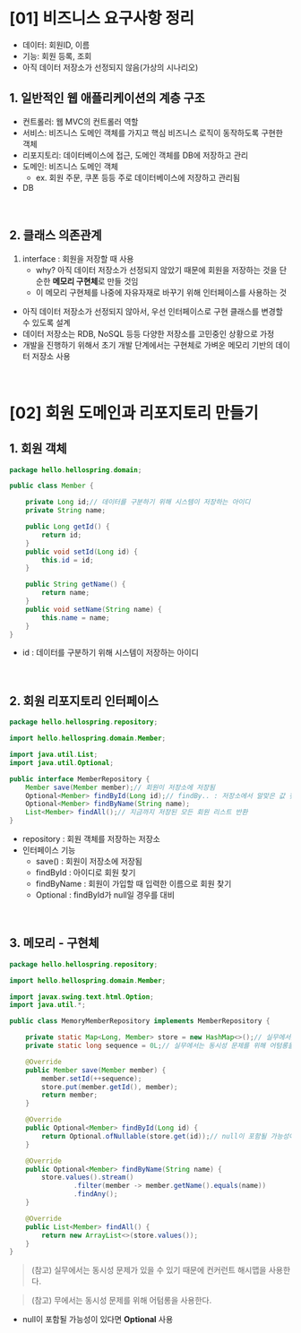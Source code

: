 # [01] 비즈니스 요구사항 정리

- 데이터: 회원ID, 이름
- 기능: 회원 등록, 조회
- 아직 데이터 저장소가 선정되지 않음(가상의 시나리오)

## 1. 일반적인 웹 애플리케이션의 계층 구조
- 컨트롤러: 웹 MVC의 컨트롤러 역할
- 서비스: 비즈니스 도메인 객체를 가지고 핵심 비즈니스 로직이 동작하도록 구현한 객체
- 리포지토리: 데이터베이스에 접근, 도메인 객체를 DB에 저장하고 관리
- 도메인: 비즈니스 도메인 객체
    - ex. 회원 주문, 쿠폰 등등 주로 데이터베이스에 저장하고 관리됨
- DB

<br>

## 2. 클래스 의존관계

1. interface : 회원을 저장할 때 사용
    - why? 아직 데이터 저장소가 선정되지 않았기 때문에 회원을 저장하는 것을 단순한 **메모리 구현체**로 만들 것임
    - 이 메모리 구현체를 나중에 자유자재로 바꾸기 위해 인터페이스를 사용하는 것

- 아직 데이터 저장소가 선정되지 않아서, 우선 인터페이스로 구현 클래스를 변경할 수 있도록 설계
- 데이터 저장소는 RDB, NoSQL 등등 다양한 저장소를 고민중인 상황으로 가정
- 개발을 진행하기 위해서 초기 개발 단계에서는 구현체로 가벼운 메모리 기반의 데이터 저장소 사용

<br>

# [02] 회원 도메인과 리포지토리 만들기

## 1. 회원 객체
```java
package hello.hellospring.domain;

public class Member {

    private Long id;// 데이터를 구분하기 위해 시스템이 저장하는 아이디
    private String name;

    public Long getId() {
        return id;
    }
    public void setId(Long id) {
        this.id = id;
    }

    public String getName() {
        return name;
    }
    public void setName(String name) {
        this.name = name;
    }
}
```
- id : 데이터를 구분하기 위해 시스템이 저장하는 아이디

<br>

## 2. 회원 리포지토리 인터페이스
```java
package hello.hellospring.repository;

import hello.hellospring.domain.Member;

import java.util.List;
import java.util.Optional;

public interface MemberRepository {
    Member save(Member member);// 회원이 저장소에 저장됨
    Optional<Member> findById(Long id);// findBy.. : 저장소에서 알맞은 값 찾아옴
    Optional<Member> findByName(String name);
    List<Member> findAll();// 지금까지 저장된 모든 회원 리스트 반환
}
```
- repository : 회원 객체를 저장하는 저장소
- 인터페이스 기능
    - save() : 회원이 저장소에 저장됨
    - findById : 아이디로 회원 찾기
    - findByName : 회원이 가입할 때 입력한 이름으로 회원 찾기
    - Optional : findById가 null일 경우를 대비

<br>

## 3. 메모리 - 구현체
```java
package hello.hellospring.repository;

import hello.hellospring.domain.Member;

import javax.swing.text.html.Option;
import java.util.*;

public class MemoryMemberRepository implements MemberRepository {

    private static Map<Long, Member> store = new HashMap<>();// 실무에서는 동시성 문제가 있을 수 있기 때문에 컨커런트 해시맵을 사용한다.
    private static long sequence = 0L;// 실무에서는 동시성 문제를 위해 어텀롱을 사용함

    @Override
    public Member save(Member member) {
        member.setId(++sequence);
        store.put(member.getId(), member);
        return member;
    }

    @Override
    public Optional<Member> findById(Long id) {
        return Optional.ofNullable(store.get(id));// null이 포함될 가능성이 있다면 Optional 사용
    }

    @Override
    public Optional<Member> findByName(String name) {
        store.values().stream()
                .filter(member -> member.getName().equals(name))
                .findAny();
    }

    @Override
    public List<Member> findAll() {
        return new ArrayList<>(store.values());
    }
}
```
> (참고) 실무에서는 동시성 문제가 있을 수 있기 때문에 컨커런트 해시맵을 사용한다.

> (참고) 무에서는 동시성 문제를 위해 어텀롱을 사용한다.

- null이 포함될 가능성이 있다면 **Optional** 사용

<br>

